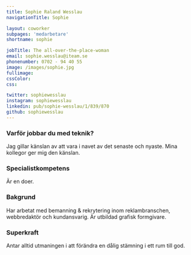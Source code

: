 ```yaml
---
title: Sophie Raland Wesslau
navigationTitle: Sophie

layout: coworker
subpages: 'medarbetare'
shortname: sophie

jobTitle: The all-over-the-place-woman
email: sophie.wesslau@iteam.se
phonenumber: 0702 - 94 40 55
image: /images/sophie.jpg
fullimage:
cssColor:
css:

twitter: sophiewesslau
instagram: sophiewesslau
linkedin: pub/sophie-wesslau/1/839/870
github: sophiewesslau
---
```


### Varför jobbar du med teknik?
Jag gillar känslan av att vara i navet av det senaste och nyaste. Mina kollegor ger mig den känslan.

### Specialistkompetens
Är en doer.

### Bakgrund
Har arbetat med bemanning & rekrytering inom reklambranschen, webbredaktör och kundansvarig. Är utbildad grafisk formgivare.

### Superkraft
Antar alltid utmaningen i att förändra en dålig stämning i ett rum till god.